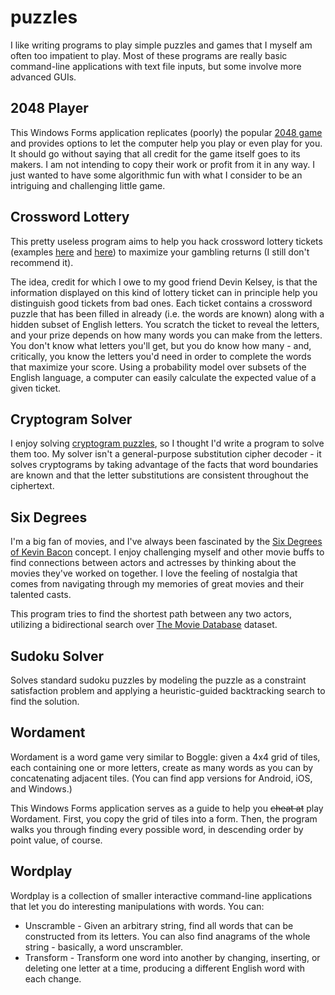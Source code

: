 # puzzles
I like writing programs to play simple puzzles and games that I myself am often too impatient to play. Most of these programs are really basic command-line applications with text file inputs, but some involve more advanced GUIs.

## 2048 Player
This Windows Forms application replicates (poorly) the popular [2048 game](http://2048game.com/) and provides options to let the computer help you play or even play for you. It should go without saying that all credit for the game itself goes to its makers. I am not intending to copy their work or profit from it in any way. I just wanted to have some algorithmic fun with what I consider to be an intriguing and challenging little game.

## Crossword Lottery
This pretty useless program aims to help you hack crossword lottery tickets (examples [here](https://www.kylottery.com/apps/scratch_offs/games/Crossword_708) and [here](https://www.illinoislottery.com/games-hub/instant-tickets/crossword-ticket)) to maximize your gambling returns (I still don't recommend it).

The idea, credit for which I owe to my good friend Devin Kelsey, is that the information displayed on this kind of lottery ticket can in principle help you distinguish good tickets from bad ones. Each ticket contains a crossword puzzle that has been filled in already (i.e. the words are known) along with a hidden subset of English letters. You scratch the ticket to reveal the letters, and your prize depends on how many words you can make from the letters. You don't know what letters you'll get, but you do know how many - and, critically, you know the letters you'd need in order to complete the words that maximize your score. Using a probability model over subsets of the English language, a computer can easily calculate the expected value of a given ticket.

## Cryptogram Solver
I enjoy solving [cryptogram puzzles](https://en.wikipedia.org/wiki/Cryptogram), so I thought I'd write a program to solve them too. My solver isn't a general-purpose substitution cipher decoder - it solves cryptograms by taking advantage of the facts that word boundaries are known and that the letter substitutions are consistent throughout the ciphertext.

## Six Degrees
I'm a big fan of movies, and I've always been fascinated by the [Six Degrees of Kevin Bacon](https://en.wikipedia.org/wiki/Six_Degrees_of_Kevin_Bacon) concept. I enjoy challenging myself and other movie buffs to find connections between actors and actresses by thinking about the movies they've worked on together. I love the feeling of nostalgia that comes from navigating through my memories of great movies and their talented casts.

This program tries to find the shortest path between any two actors, utilizing a bidirectional search over [The Movie Database](https://www.themoviedb.org/) dataset.

## Sudoku Solver
Solves standard sudoku puzzles by modeling the puzzle as a constraint satisfaction problem and applying a heuristic-guided backtracking search to find the solution.

## Wordament
Wordament is a word game very similar to Boggle: given a 4x4 grid of tiles, each containing one or more letters, create as many words as you can by concatenating adjacent tiles. (You can find app versions for Android, iOS, and Windows.)

This Windows Forms application serves as a guide to help you ~~cheat at~~ play Wordament. First, you copy the grid of tiles into a form. Then, the program walks you through finding every possible word, in descending order by point value, of course.

## Wordplay
Wordplay is a collection of smaller interactive command-line applications that let you do interesting manipulations with words. You can:
- Unscramble - Given an arbitrary string, find all words that can be constructed from its letters. You can also find anagrams of the whole string - basically, a word unscrambler.
- Transform - Transform one word into another by changing, inserting, or deleting one letter at a time, producing a different English word with each change.
